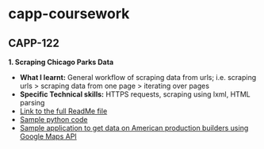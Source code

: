# capp-coursework

## CAPP-122 

**1. Scraping Chicago Parks Data**
* **What I learnt:** General workflow of scraping data from urls; i.e. scraping urls > scraping data from one page > iterating over pages
* **Specific Technical skills:** HTTPS requests, scraping using lxml, HTML parsing 
* [Link to the full ReadMe file](https://github.com/uchicago-2023-capp30122/pa2-eshanprashar/blob/main/README.md)
* [Sample python code](01_web_scraping/scraping_sample.py)
* [Sample application to get data on American production builders using Google Maps API](01_web_scraping/scraping_sample.py)
